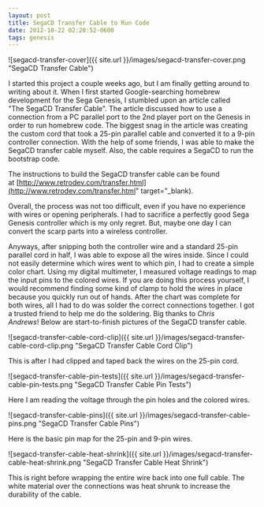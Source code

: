 ```yaml
---
layout: post
title: SegaCD Transfer Cable to Run Code
date: 2012-10-22 02:20:52-0600
tags: genesis
---
```


![segacd-transfer-cover]({{ site.url }}/images/segacd-transfer-cover.png "SegaCD Transfer Cable")

I started this project a couple weeks ago, but I am finally getting around to writing about it. When I first started Google-searching homebrew development for the Sega Genesis, I stumbled upon an article called "The SegaCD Transfer Cable". The article discussed how to use a connection from a PC parallel port to the 2nd player port on the Genesis in order to run homebrew code. The biggest snag in the article was creating the custom cord that took a 25-pin parallel cable and converted it to a 9-pin controller connection. With the help of some friends, I was able to make the SegaCD transfer cable myself. Also, the cable requires a SegaCD to run the bootstrap code.

The instructions to build the SegaCD transfer cable can be found at [http://www.retrodev.com/transfer.html](http://www.retrodev.com/transfer.html" target="_blank).

Overall, the process was not too difficult, even if you have no experience with wires or opening peripherals. I had to sacrifice a perfectly good Sega Genesis controller which is my only regret. But, maybe one day I can convert the scarp parts into a wireless controller.

Anyways, after snipping both the controller wire and a standard 25-pin parallel cord in half, I was able to expose all the wires inside. Since I could not easily determine which wires went to which pin, I had to create a simple color chart. Using my digital multimeter, I measured voltage readings to map the input pins to the colored wires. If you are doing this process yourself, I would recommend finding some kind of clamp to hold the wires in place because you quickly run out of hands. After the chart was complete for both wires, all I had to do was solder the correct connections together. I got a trusted friend to help me do the soldering. Big thanks to *Chris Andrews*! Below are start-to-finish pictures of the SegaCD transfer cable.

![segacd-transfer-cable-cord-clip]({{ site.url }}/images/segacd-transfer-cable-cord-clip.png "SegaCD Transfer Cable Cord Clip")

This is after I had clipped and taped back the wires on the 25-pin cord.

![segacd-transfer-cable-pin-tests]({{ site.url }}/images/segacd-transfer-cable-pin-tests.png "SegaCD Transfer Cable Pin Tests")

Here I am reading the voltage through the pin holes and the colored wires.

![segacd-transfer-cable-pins]({{ site.url }}/images/segacd-transfer-cable-pins.png "SegaCD Transfer Cable Pins")

Here is the basic pin map for the 25-pin and 9-pin wires.

![segacd-transfer-cable-heat-shrink]({{ site.url }}/images/segacd-transfer-cable-heat-shrink.png "SegaCD Transfer Cable Heat Shrink")

This is right before wrapping the entire wire back into one full cable. The white material over the connections was heat shrunk to increase the durability of the cable.